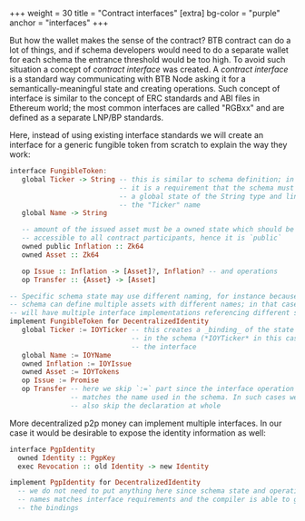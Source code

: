 +++
weight = 30
title = "Contract interfaces"
[extra]
bg-color = "purple"
anchor = "interfaces"
+++

But how the wallet makes the sense of the contract? BTB contract can do a lot of things, and if schema developers would need to do a separate wallet for each schema the entrance threshold would be too high. To avoid such situation a concept of *contract interface* was created. A *contract interface* is a standard way communicating with BTB Node asking it for a semantically-meaningful state and creating operations. Such concept of interface is similar to the concept of ERC standards and ABI files in Ethereum world; the most common interfaces are called "RGBxx" and are defined as a separate LNP/BP standards.

Here, instead of using existing interface standards we will create an interface for a generic fungible token from scratch to explain the way they work:

```haskell
interface FungibleToken:
   global Ticker -> String -- this is similar to schema definition; in fact
                           -- it is a requirement that the schema must provide
                           -- a global state of the String type and link it to
                           -- the "Ticker" name
   global Name -> String

   -- amount of the issued asset must be a owned state which should be
   -- accessible to all contract participants, hence it is `public`
   owned public Inflation :: Zk64
   owned Asset :: Zk64

   op Issue :: Inflation -> [Asset]?, Inflation? -- and operations
   op Transfer :: {Asset} -> [Asset]

-- Specific schema state may use different naming, for instance because a
-- schema can define multiple assets with different names; in that case we
-- will have multiple interface implementations referencing different state.
implement FungibleToken for DecentralizedIdentity
   global Ticker := IOYTicker -- this creates a _binding_ of the state defined
                              -- in the schema (*IOYTicker* in this case) to
                              -- the interface
   global Name := IOYName
   owned Inflation := IOYIssue
   owned Asset := IOYTokens
   op Issue := Promise
   op Transfer -- here we skip `:=` part since the interface operation name
               -- matches the name used in the schema. In such cases we can
               -- also skip the declaration at whole
```

More decentralized p2p money can implement multiple interfaces. In our case it would be
desirable to expose the identity information as well:

```haskell
interface PgpIdentity
  owned Identity :: PgpKey
  exec Revocation :: old Identity -> new Identity

implement PgpIdentity for DecentralizedIdentity
  -- we do not need to put anything here since schema state and operation
  -- names matches interface requirements and the compiler is able to guess
  -- the bindings
```
